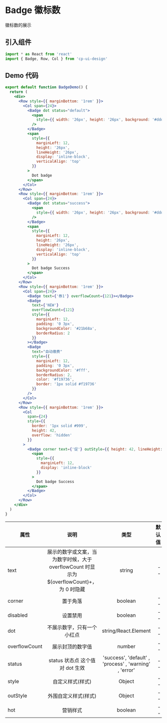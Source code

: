 # Badge 徽标数

徽标数的展示

## 引入组件

```jsx
import * as React from 'react'
import { Badge, Row, Col } from 'cp-ui-design'
```

## Demo 代码

```jsx
export default function BadgeDemo() {
  return (
    <div>
      <Row style={{ marginBottom: '1rem' }}>
        <Col span={24}>
          <Badge dot status="default">
            <span
              style={{ width: '26px', height: '26px', background: '#ddd', display: 'inline-block' }}
            />
          </Badge>
          <span
            style={{
              marginLeft: 12,
              height: '26px',
              lineHeight: '26px',
              display: 'inline-block',
              verticalAlign: 'top'
            }}
          >
            Dot badge
          </span>
        </Col>
      </Row>
      <Row style={{ marginBottom: '1rem' }}>
        <Col span={24}>
          <Badge dot status="success">
            <span
              style={{ width: '26px', height: '26px', background: '#ddd', display: 'inline-block' }}
            />
          </Badge>
          <span
            style={{
              marginLeft: 12,
              height: '26px',
              lineHeight: '26px',
              display: 'inline-block',
              verticalAlign: 'top'
            }}
          >
            Dot badge Success
          </span>
        </Col>
      </Row>
      <Row style={{ marginBottom: '1rem' }}>
        <Col span={24}>
          <Badge text={'券1'} overflowCount={121}></Badge>
          <Badge
            text={'NEW'}
            overflowCount={121}
            style={{
              marginLeft: 12,
              padding: '0 3px',
              backgroundColor: '#21b68a',
              borderRadius: 2
            }}
          ></Badge>
          <Badge
            text="自动缴费"
            style={{
              marginLeft: 12,
              padding: '0 3px',
              backgroundColor: '#fff',
              borderRadius: 2,
              color: '#f19736',
              border: '1px solid #f19736'
            }}
          />
        </Col>
      </Row>
      <Row style={{ marginBottom: '1rem' }}>
        <Col
          span={24}
          style={{
            border: '1px solid #999',
            height: 42,
            overflow: 'hidden'
          }}
        >
          <Badge corner text={'促'} outStyle={{ height: 42, lineHeight: '42px' }}>
            <span
              style={{
                marginLeft: 12,
                display: 'inline-block'
              }}
            >
              Dot badge Success
            </span>
          </Badge>
        </Col>
      </Row>
    </div>
  )
}
```

| 属性          |                                            说明                                             |                          类型                          | 默认值 | 可选 |
| ------------- | :-----------------------------------------------------------------------------------------: | :----------------------------------------------------: | -----: | :--: |
| text          | 展示的数字或文案，当为数字时候，大于 overflowCount 时显示为 \${overflowCount}+，为 0 时隐藏 |                         string                         |     -- |  --  | -- | -- |
| corner        |                                          置于角落                                           |                        boolean                         |     -- |  --  |
| disabled      |                                          设置禁用                                           |                        boolean                         |     -- |  --  |
| dot           |                                 不展示数字，只有一个小红点                                  |                  string/React.Element                  |     -- |  --  |
| overflowCount |                                      展示封顶的数字值                                       |                         number                         |     -- |  --  |
| status        |                               status 状态点 这个值对 dot 生效                               | 'success', 'default' , 'process' , 'warning' , 'error' |     -- |  --  |
| style         |                                      自定义样式(样式)                                       |                         Object                         |     -- |  --  |
| outStyle      |                                    外围自定义样式(样式)                                     |                         Object                         |     -- |  --  |
| hot           |                                          营销样式                                           |                        boolean                         |     -- |  --  |

